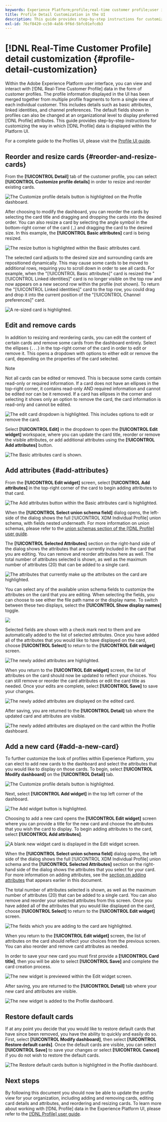 ```yaml
---
keywords: Experience Platform;profile;real-time customer profile;user interface;UI;customization;profile details;details
title: Profile Detail Customization in the UI
description: This guide provides step-by-step instructions for customizing the way in which Real-Time Customer Profile data is displayed within the Adobe Experience Platform UI. 
exl-id: 76cf8420-cc50-4a56-9f6d-5bfc01efcdb3
---
```

# [!DNL Real-Time Customer Profile] detail customization {#profile-detail-customization}

Within the Adobe Experience Platform user interface, you can view and interact with [!DNL Real-Time Customer Profile] data in the form of customer profiles. The profile information displayed in the UI has been merged together from multiple profile fragments to form a single view of each individual customer. This includes details such as basic attributes, linked identities, and channel preferences. The default fields shown in profiles can also be changed at an organizational level to display preferred [!DNL Profile] attributes. This guide provides step-by-step instructions for customizing the way in which [!DNL Profile] data is displayed within the Platform UI.  

For a complete guide to the Profiles UI, please visit the [Profile UI guide](user-guide.md).

## Reorder and resize cards {#reorder-and-resize-cards}

From the **[!UICONTROL Detail]** tab of the customer profile, you can select **[!UICONTROL Customize profile details]** in order to resize and reorder existing cards.

![The Customize profile details button is highlighted on the Profile dashboard.](../images/profile-customization/customize-profile-details.png)

After choosing to modify the dashboard, you can reorder the cards by selecting the card title and dragging and dropping the cards into the desired order. You can also resize a card by selecting the angle symbol in the bottom-right corner of the card (`⌟`) and dragging the card to the desired size. In this example, the **[!UICONTROL Basic attributes]** card is being resized. 

![The resize button is highlighted within the Basic attributes card.](../images/profile-customization/resize.png)

The selected card adjusts to the desired size and surrounding cards are repositioned dynamically. This may cause some cards to be moved to additional rows, requiring you to scroll down in order to see all cards. For example, when the "[!UICONTROL Basic attributes]" card is resized the "[!UICONTROL Linked identities]" card is no longer visible on the top row and now appears on a new second row within the profile (not shown). To return the "[!UICONTROL Linked identities]" card to the top row, you could drag and drop it into the current position of the "[!UICONTROL Channel preferences]" card.

![A re-sized card is highlighted.](../images/profile-customization/resized.png)

## Edit and remove cards

In addition to resizing and reordering cards, you can edit the content of certain cards and remove some cards from the dashboard entirely. Select the ellipses (`...`) in the top-right corner of the card in order to edit or remove it. This opens a dropdown with options to either edit or remove the card, depending on the properties of the card selected.

>[!NOTE]
>
>Not all cards can be edited or removed. This is because some cards contain read-only or required information. If a card does not have an ellipses in the top-right corner, it contains read-only AND required information and cannot be edited nor can be it removed. If a card has ellipses in the corner and selecting it shows only an option to remove the card, the card information is read-only and cannot be edited.

![The edit card dropdown is highlighted. This includes options to edit or remove the card.](../images/profile-customization/edit-card.png)

Select **[!UICONTROL Edit]** in the dropdown to open the **[!UICONTROL Edit widget]** workspace, where you can update the card title, reorder or remove the visible attributes, or add additional attributes using the **[!UICONTROL Add attributes]** button.

![The Basic attributes card is shown.](../images/profile-customization/basic-attributes.png)

## Add attributes {#add-attributes}

From the **[!UICONTROL Edit widget]** screen, select **[!UICONTROL Add attributes]** in the top-right corner of the card to begin adding attributes to that card.

![The Add attributes button within the Basic attributes card is highlighted.](../images/profile-customization/add-attributes.png)

When the **[!UICONTROL Select union schema field]** dialog opens, the left-side of the dialog shows the full [!UICONTROL XDM Individual Profile] union schema, with fields nested underneath. For more information on union schemas, please refer to the [union schemas section of the [!DNL Profile] user guide](user-guide.md#union-schema). 

The **[!UICONTROL Selected Attributes]** section on the right-hand side of the dialog shows the attributes that are currently included in the card that you are editing. You can remove and reorder attributes here as well. The total number of attributes selected is shown, as well as the maximum number of attributes (20) that can be added to a single card.

![The attributes that currently make up the attributes on the card are highlighted.](../images/profile-customization/select-before.png)

You can select any of the available union schema fields to customize the attributes on the card that you are editing. When selecting the fields, you can choose to see either the file path name or the display name. To switch between these two displays, select the **[!UICONTROL Show display names]** toggle. 

![](../images/profile-customization/show-display-names.png)

Selected fields are shown with a check mark next to them and are automatically added to the list of selected attributes. Once you have added all of the attributes that you would like to have displayed on the card, choose **[!UICONTROL Select]** to return to the **[!UICONTROL Edit widget]** screen.

![The newly added attributes are highlighted.](../images/profile-customization/select-after.png)

When you return to the **[!UICONTROL Edit widget]** screen, the list of attributes on the card should now be updated to reflect your choices. You can still remove or reorder the card attributes or edit the card title as needed. Once your edits are complete, select **[!UICONTROL Save]** to save your changes.

![The newly added attributes are displayed on the edited card.](../images/profile-customization/new-attributes.png)

After saving, you are returned to the **[!UICONTROL Detail]** tab where the updated card and attributes are visible.

![The newly added attributes are displayed on the card within the Profile dashboard.](../images/profile-customization/added-attributes.png)

## Add a new card {#add-a-new-card}

To further customize the look of profiles within Experience Platform, you can elect to add new cards to the dashboard and select the attributes that you would like to display on those cards. To begin, select **[!UICONTROL Modify dashboard]** on the **[!UICONTROL Detail]** tab.

![The Customize profile details button is highlighted.](../images/profile-customization/customize-profile-details.png)

Next, select **[!UICONTROL Add widget]** in the top left corner of the dashboard.

![The Add widget button is highlighted.](../images/profile-customization/add-widget.png)

Choosing to add a new card opens the **[!UICONTROL Edit widget]** screen where you can provide a title for the new card and choose the attributes that you wish the card to display. To begin adding attributes to the card, select **[!UICONTROL Add attributes]**.

![A blank new widget card is displayed in the Edit widget screen.](../images/profile-customization/edit-widget.png)

When the **[!UICONTROL Select union schema field]** dialog opens, the left side of the dialog shows the full [!UICONTROL XDM Individual Profile] union schema and the **[!UICONTROL Selected Attributes]** section on the right-hand side of the dialog shows the attributes that you select for your card. For more information on adding attributes, see the [section on adding attributes](#add-attributes) that appears earlier in this document.

The total number of attributes selected is shown, as well as the maximum number of attributes (20) that can be added to a single card. You can also remove and reorder your selected attributes from this screen. Once you have added all of the attributes that you would like displayed on the card, choose **[!UICONTROL Select]** to return to the **[!UICONTROL Edit widget]** screen.

![The fields which you are adding to the card are highlighted.](../images/profile-customization/add-widget-attributes.png)

When you return to the **[!UICONTROL Edit widget]** screen, the list of attributes on the card should reflect your choices from the previous screen. You can also reorder and remove card attributes as needed. 

In order to save your new card you must first provide a **[!UICONTROL Card title]**, then you will be able to select **[!UICONTROL Save]** and complete the card creation process.

![The new widget is previewed within the Edit widget screen.](../images/profile-customization/new-widget.png)

After saving, you are returned to the **[!UICONTROL Detail]** tab where your new card and attributes are visible.

![The new widget is added to the Profile dashboard.](../images/profile-customization/added-widget.png)

## Restore default cards

If at any point you decide that you would like to restore default cards that have since been removed, you have the ability to quickly and easily do so. First, select **[!UICONTROL Modify dashboard]**, then select **[!UICONTROL Restore default cards]**. Once the default cards are visible, you can select **[!UICONTROL Save]** to save your changes or select **[!UICONTROL Cancel]** if you do not wish to restore the default cards.

![The Restore default cards button is highlighted in the Profile dashboard.](../images/profile-customization/restore-default.png)

## Next steps

By following this document you should now be able to update the profile view for your organization, including adding and removing cards, editing card details and attributes, and reordering and resizing cards. To learn more about working with [!DNL Profile] data in the Experience Platform UI, please refer to the [[!DNL Profile] user guide](user-guide.md).
